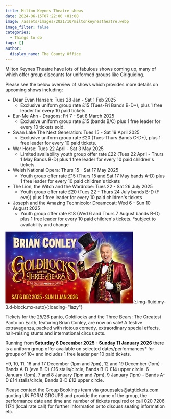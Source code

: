```yaml
---
title: Milton Keynes Theatre shows
date: 2024-06-15T07:22:00 +01:00
image: /assets/images/2021/10/miltonkeynestheatre.webp
image_filter: false
categories:
  - Things to do
tags: []
author:
  display_name: The County Office
---
```

Milton Keynes Theatre have lots of fabulous shows coming up, many of which offer group discounts for uniformed groups like Girlguiding.

Please see the below overview of shows which provides more details on upcoming shows including:

- Dear Evan Hansen: Tues 28 Jan - Sat 1 Feb 2025
  - Exclusive uniform group rate £15 (Tues-Fri Bands B-D*), plus 1 free leader for every 10 paid tickets.
- Eur-Me Ahn - Dragons: Fri 7 - Sat 8 March 2025
  - Exclusive uniform group rate £15 (bands B/C) plus 1 free leader for every 10 tickets sold.
- Swan Lake The Next Generation: Tues 15 - Sat 19 April 2025
  - Exclusive uniform group rate £20 (Tues-Thurs Bands C-D*), plus 1 free leader for every 10 paid tickets.
- War Horse: Tues 22 April - Sat 3 May 2025
  - Limited availability youth group offer rate £22 (Tues 22 April - Thurs 1 May Bands B-D) plus 1 free leader for every 10 paid children's tickets.
- Welsh National Opera: Thurs 15 - Sat 17 May 2025
  - Youth group offer rate £15 (Thurs 15 and Sat 17 May bands A-D) plus 1 free leader for every 10 paid children's tickets
- The Lion, the Witch and the Wardrobe: Tues 22 - Sat 26 July 2025
  - Youth group offer rate £20 (Tues 22 - Thurs 24 July bands B-D (F eve)) plus 1 free leader for every 10 paid children's tickets
- Joseph and the Amazing Technicolor Dreamcoat: Wed 6 - Sun 10 August 2025
  - Youth group offer rate £18 (Wed 6 and Thurs 7 August bands B-D) plus 1 free leader for every 10 paid children's tickets.
*subject to availability and change

![2024-25 Panto: Peter Pan](/assets/images/2025/01/goldilocks-panto.webp){:.img-fluid.my-3.d-block.mx-auto}{:loading="lazy"}

Tickets for the 25/26 panto, Goldilocks and the Three Bears: The Greatest Panto on Earth, featuring Brian Conley, are now on sale! A festive extravaganza, packed with riotous comedy, extraordinary special effects, hair-raising stunts and international circus acts.

Running from **Saturday 6 December 2025 - Sunday 11 January 2026** there is a uniform group offer available on selected dates/performances* for groups of 10+ and includes 1 free leader per 10 paid tickets.

*9, 10, 11, 16 and 17 December (1pm and 7pm), 12 and 19 December (1pm) - Bands A-D (eve B-D) £16 stalls/circle, Bands B-D £14 upper circle. 6 January (1pm), 7 and 8 January (1pm and 7pm), 9 January (1pm) - Bands A-D £14 stalls/circle, Bands B-D £12 upper circle.

Please contact the Group Bookings team via <groupsales@atgtickets.com> quoting UNIFORM GROUPS and provide the name of the group, the performance date and time and number of tickets required or call 020 7206 1174 (local rate call) for further information or to discuss seating information etc.
